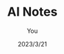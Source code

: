 ---
title: AI Notes
date: 2023/3/21
description: A few notes on AI, as I am in a journey of learning it.
tag: notes
author: You
---